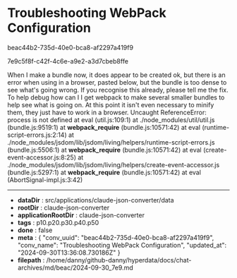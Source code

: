 # Troubleshooting WebPack Configuration

beac44b2-735d-40e0-bca8-af2297a419f9

7e9c5f8f-c42f-4c6e-a9e2-a3d7cbeb8ffe

When I make a bundle now, it does appear to be created ok, but there is an error when using in a browser, pasted below,  but the bundle is too dense to see what's going wrong. If you recognise this already, please tell me the fix. To help debug how can I I get webpack to make several smaller bundles to help see what is going on. At this point it isn't even necessary to minify them, they just have to work in a browser.
Uncaught ReferenceError: process is not defined
    at eval (util.js:109:1)
    at ./node_modules/util/util.js (bundle.js:9519:1)
    at __webpack_require__ (bundle.js:10571:42)
    at eval (runtime-script-errors.js:2:14)
    at ./node_modules/jsdom/lib/jsdom/living/helpers/runtime-script-errors.js (bundle.js:5506:1)
    at __webpack_require__ (bundle.js:10571:42)
    at eval (create-event-accessor.js:8:25)
    at ./node_modules/jsdom/lib/jsdom/living/helpers/create-event-accessor.js (bundle.js:5297:1)
    at __webpack_require__ (bundle.js:10571:42)
    at eval (AbortSignal-impl.js:3:42)

---

* **dataDir** : src/applications/claude-json-converter/data
* **rootDir** : claude-json-converter
* **applicationRootDir** : claude-json-converter
* **tags** : p10.p20.p30.p40.p50
* **done** : false
* **meta** : {
  "conv_uuid": "beac44b2-735d-40e0-bca8-af2297a419f9",
  "conv_name": "Troubleshooting WebPack Configuration",
  "updated_at": "2024-09-30T13:36:08.730186Z"
}
* **filepath** : /home/danny/github-danny/hyperdata/docs/chat-archives/md/beac/2024-09-30_7e9.md